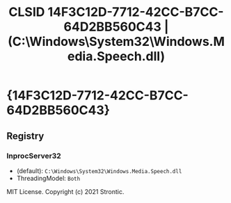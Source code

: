 ﻿---
title: "CLSID 14F3C12D-7712-42CC-B7CC-64D2BB560C43 | (C:\\Windows\\System32\\Windows.Media.Speech.dll)"
excerpt: What is COM-Object CLSID 14F3C12D-7712-42CC-B7CC-64D2BB560C43?
---

# {14F3C12D-7712-42CC-B7CC-64D2BB560C43}


## Registry


### InprocServer32

* (default): `C:\Windows\System32\Windows.Media.Speech.dll`
* ThreadingModel: `Both`

MIT License. Copyright (c) 2021 Strontic.


